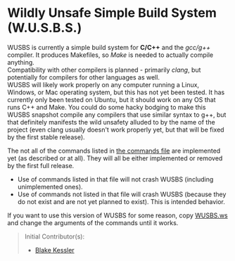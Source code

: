 # Wildly Unsafe Simple Build System (W.U.S.B.S.)

WUSBS is currently a simple build system for **C/C++** and the _gcc/g++_ compiler. It produces Makefiles, so _Make_ is needed to actually compile anything.  
Compatibility with other compilers is planned - primarily _clang_, but potentially for compilers for other languages as well.  
WUSBS will likely work properly on any computer running a Linux, Windows, or Mac operating system, but this has not yet been tested. It has currently only been tested on Ubuntu, but it should work on any OS that runs C++ and Make.
You could do some hacky bodging to make this WUSBS snapshot compile any compilers that use similar syntax to g++, but that definitely manifests the wild unsafety alluded to by the name of the project (even clang usually doesn't work properly yet, but that will be fixed by the first stable release).  

The not all of the commands listed in [the commands file](docs/commands.txt) are implemented yet (as described or at all). They will all be either implemented or removed by the first full release.  

* Use of commands listed in that file will not crash WUSBS (including unimplemented ones).  
* Use of commands not listed in that file will crash WUSBS (because they do not exist and are not yet planned to exist). This is intended behavior.  

If you want to use this version of WUSBS for some reason, copy [WUSBS.ws](WUSBS.ws) and change the arguments of the commands until it works.  

>Initial Contributor(s):  
>
>* [Blake Kessler](https://github.com/BlakeKessler)  
<!-- >Contributor(s): [Blake Kessler](https://github.com/BlakeKessler) -->
